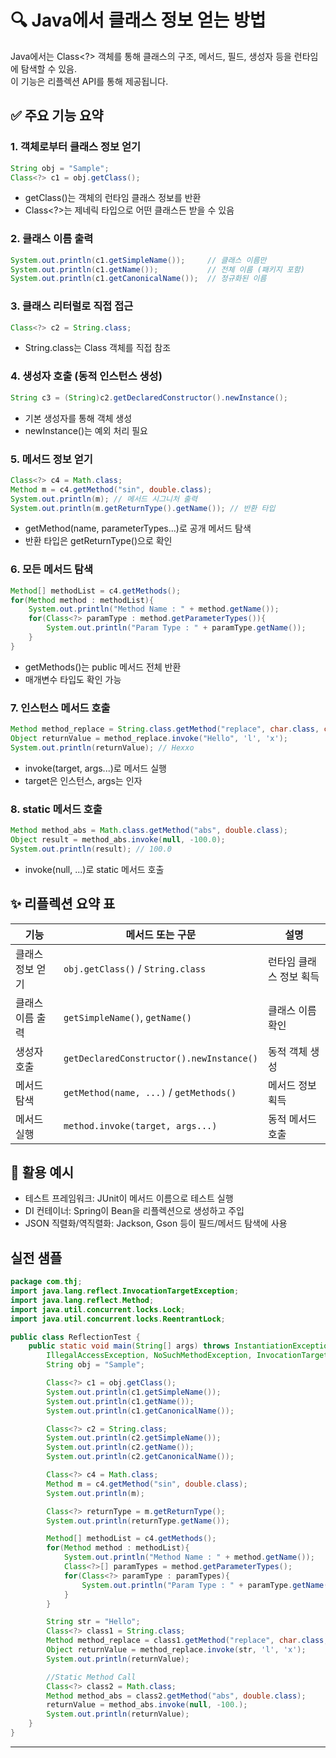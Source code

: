 # 🔍 Java에서 클래스 정보 얻는 방법
Java에서는 Class<?> 객체를 통해 클래스의 구조, 메서드, 필드, 생성자 등을 런타임에 탐색할 수 있음.  
이 기능은 리플렉션 API를 통해 제공됩니다.

## ✅ 주요 기능 요약
### 1. 객체로부터 클래스 정보 얻기
```java
String obj = "Sample";
Class<?> c1 = obj.getClass();
```
- getClass()는 객체의 런타임 클래스 정보를 반환
- Class<?>는 제네릭 타입으로 어떤 클래스든 받을 수 있음

### 2. 클래스 이름 출력
```java
System.out.println(c1.getSimpleName());     // 클래스 이름만
System.out.println(c1.getName());           // 전체 이름 (패키지 포함)
System.out.println(c1.getCanonicalName());  // 정규화된 이름
```


### 3. 클래스 리터럴로 직접 접근
```java
Class<?> c2 = String.class;
```

- String.class는 Class<String> 객체를 직접 참조

### 4. 생성자 호출 (동적 인스턴스 생성)
```java
String c3 = (String)c2.getDeclaredConstructor().newInstance();
```

- 기본 생성자를 통해 객체 생성
- newInstance()는 예외 처리 필요

### 5. 메서드 정보 얻기
```java
Class<?> c4 = Math.class;
Method m = c4.getMethod("sin", double.class);
System.out.println(m); // 메서드 시그니처 출력
System.out.println(m.getReturnType().getName()); // 반환 타입
```

- getMethod(name, parameterTypes...)로 공개 메서드 탐색
- 반환 타입은 getReturnType()으로 확인

### 6. 모든 메서드 탐색
```java
Method[] methodList = c4.getMethods();
for(Method method : methodList){
    System.out.println("Method Name : " + method.getName());
    for(Class<?> paramType : method.getParameterTypes()){
        System.out.println("Param Type : " + paramType.getName());
    }
}
```

- getMethods()는 public 메서드 전체 반환
- 매개변수 타입도 확인 가능

### 7. 인스턴스 메서드 호출
```java
Method method_replace = String.class.getMethod("replace", char.class, char.class);
Object returnValue = method_replace.invoke("Hello", 'l', 'x');
System.out.println(returnValue); // Hexxo
```
- invoke(target, args...)로 메서드 실행
- target은 인스턴스, args는 인자

### 8. static 메서드 호출
```java
Method method_abs = Math.class.getMethod("abs", double.class);
Object result = method_abs.invoke(null, -100.0);
System.out.println(result); // 100.0
```

- invoke(null, ...)로 static 메서드 호출

## ✨ 리플렉션 요약 표
| 기능             | 메서드 또는 구문                          | 설명                              |
|------------------|-------------------------------------------|-----------------------------------|
| 클래스 정보 얻기 | `obj.getClass()` / `String.class`         | 런타임 클래스 정보 획득           |
| 클래스 이름 출력 | `getSimpleName()`, `getName()`            | 클래스 이름 확인                  |
| 생성자 호출      | `getDeclaredConstructor().newInstance()`  | 동적 객체 생성                    |
| 메서드 탐색      | `getMethod(name, ...)` / `getMethods()`   | 메서드 정보 획득                  |
| 메서드 실행      | `method.invoke(target, args...)`          | 동적 메서드 호출                  |



## 🧠 활용 예시
- 테스트 프레임워크: JUnit이 메서드 이름으로 테스트 실행
- DI 컨테이너: Spring이 Bean을 리플렉션으로 생성하고 주입
- JSON 직렬화/역직렬화: Jackson, Gson 등이 필드/메서드 탐색에 사용

## 실전 샘플
```java
package com.thj;
import java.lang.reflect.InvocationTargetException;
import java.lang.reflect.Method;
import java.util.concurrent.locks.Lock;
import java.util.concurrent.locks.ReentrantLock;

public class ReflectionTest {
    public static void main(String[] args) throws InstantiationException, 
        IllegalAccessException, NoSuchMethodException, InvocationTargetException {
        String obj = "Sample";

        Class<?> c1 = obj.getClass();
        System.out.println(c1.getSimpleName());
        System.out.println(c1.getName());
        System.out.println(c1.getCanonicalName());

        Class<?> c2 = String.class;
        System.out.println(c2.getSimpleName());
        System.out.println(c2.getName());
        System.out.println(c2.getCanonicalName());

        Class<?> c4 = Math.class;
        Method m = c4.getMethod("sin", double.class);
        System.out.println(m);

        Class<?> returnType = m.getReturnType();
        System.out.println(returnType.getName());

        Method[] methodList = c4.getMethods();
        for(Method method : methodList){
            System.out.println("Method Name : " + method.getName());
            Class<?>[] paramTypes = method.getParameterTypes();
            for(Class<?> paramType : paramTypes){
                System.out.println("Param Type : " + paramType.getName());
            }
        }

        String str = "Hello";
        Class<?> class1 = String.class;
        Method method_replace = class1.getMethod("replace", char.class, char.class);
        Object returnValue = method_replace.invoke(str, 'l', 'x');
        System.out.println(returnValue);

        //Static Method Call
        Class<?> class2 = Math.class;
        Method method_abs = class2.getMethod("abs", double.class);
        returnValue = method_abs.invoke(null, -100.);
        System.out.println(returnValue);
    }
}
```

---

